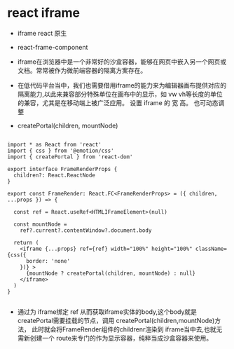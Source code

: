 # react iframe
* iframe react 原生
* react-frame-component


* iframe在浏览器中是一个非常好的沙盒容器，能够在网页中嵌入另一个网页或文档。常常被作为微前端容器的隔离方案存在。
* 在低代码平台当中，我们也需要借用iframe的能力来为编辑器画布提供对应的隔离能力,以此来兼容部分特殊单位在画布中的显示，如 vw  vh等长度的单位的兼容，尤其是在移动端上被广泛应用。 设置 iframe 的 宽 高。  也可动态调整
* createPortal(children, mountNode) 

```

import * as React from 'react'
import { css } from '@emotion/css'
import { createPortal } from 'react-dom'

export interface FrameRenderProps {
  children?: React.ReactNode
}

export const FrameRender: React.FC<FrameRenderProps> = ({ children, ...props }) => {

  const ref = React.useRef<HTMLIFrameElement>(null)

  const mountNode =
    ref?.current?.contentWindow?.document.body

  return (
    <iframe {...props} ref={ref} width="100%" height="100%" className={css({
      border: 'none'
    })} >
      {mountNode ? createPortal(children, mountNode) : null}
    </iframe>
  )
}


```
* 通过为 iframe绑定 ref 从而获取iframe实体的body,这个body就是createPortal需要挂载的节点，调用 createPortal(children,mountNode)方法， 此时就会将FrameRender组件的childrenr渲染到 iframe当中去,也就无需新创建一个 route来专门的作为显示容器，纯粹当成沙盒容器来使用。